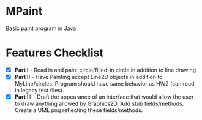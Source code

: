# MPaint
Basic paint program in Java

# Features Checklist
- [x] **Part I** - Read in and paint circle/filled-in circle in addition to line drawing
- [x] **Part II** - Have Painting accept Line2D objects in addition to MyLine/circles. Program should have same behavior as HW2 (can read in legacy test files).
- [x] **Part III** - Draft the appearance of an interface that would allow the user to draw anything allowed by Graphics2D. Add stub fields/methods. Create a UML png reflecting these fields/methods.
